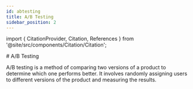 ```yaml
---
id: abtesting
title: A/B Testing
sidebar_position: 2
---
```

import { CitationProvider, Citation, References } from '@site/src/components/Citation/Citation';

<CitationProvider>
# A/B Testing

A/B testing <Citation id="abtesting" /> is a method of comparing two versions of a product to determine which one performs better. It involves randomly assigning users to different versions of the product and measuring the results.

<References />
</CitationProvider>

